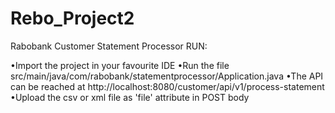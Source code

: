 # Rebo_Project2
Rabobank Customer Statement Processor
RUN:

•Import the project in your favourite IDE
•Run the file src/main/java/com/rabobank/statementprocessor/Application.java
•The API can be reached at http://localhost:8080/customer/api/v1/process-statement
•Upload the csv or xml file as 'file' attribute in POST body
